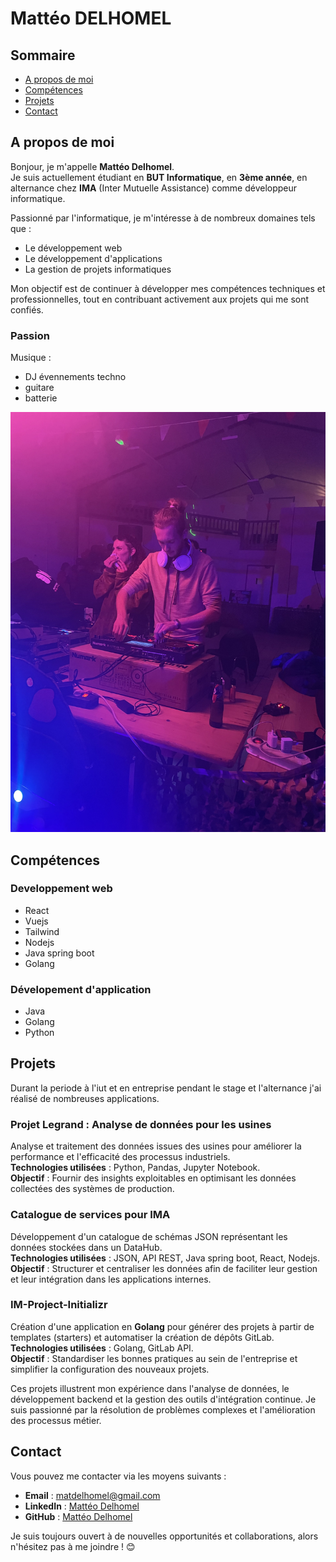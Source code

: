 #  Mattéo DELHOMEL

## Sommaire

- [A propos de moi](#À-propos-de-moi)
- [Compétences](#compétences)
- [Projets](#projets)
- [Contact](#contact)

## A propos de moi

Bonjour, je m'appelle **Mattéo Delhomel**.  
Je suis actuellement étudiant en **BUT Informatique**, en **3ème année**, en alternance chez **IMA** (Inter Mutuelle Assistance) comme développeur informatique.

Passionné par l'informatique, je m'intéresse à de nombreux domaines tels que :
- Le développement web
- Le développement d'applications
- La gestion de projets informatiques

Mon objectif est de continuer à développer mes compétences techniques et professionnelles, tout en contribuant activement aux projets qui me sont confiés.

### Passion

Musique :
- DJ évennements techno
- guitare
- batterie

![Mon image](photo-teuf.jpg)


## Compétences

### Developpement web
- React
- Vuejs
- Tailwind
- Nodejs
- Java spring boot
- Golang

### Dévelopement d'application
- Java
- Golang
- Python


## Projets

Durant la periode à l'iut et en entreprise pendant le stage et l'alternance j'ai réalisé de nombreuses applications.

### Projet Legrand : Analyse de données pour les usines
Analyse et traitement des données issues des usines pour améliorer la performance et l'efficacité des processus industriels.  
**Technologies utilisées** : Python, Pandas, Jupyter Notebook.  
**Objectif** : Fournir des insights exploitables en optimisant les données collectées des systèmes de production.


### Catalogue de services pour IMA
Développement d'un catalogue de schémas JSON représentant les données stockées dans un DataHub.  
**Technologies utilisées** : JSON, API REST, Java spring boot, React, Nodejs.  
**Objectif** : Structurer et centraliser les données afin de faciliter leur gestion et leur intégration dans les applications internes.


### IM-Project-Initializr
Création d'une application en **Golang** pour générer des projets à partir de templates (starters) et automatiser la création de dépôts GitLab.  
**Technologies utilisées** : Golang, GitLab API.  
**Objectif** : Standardiser les bonnes pratiques au sein de l'entreprise et simplifier la configuration des nouveaux projets.

Ces projets illustrent mon expérience dans l'analyse de données, le développement backend et la gestion des outils d'intégration continue. Je suis passionné par la résolution de problèmes complexes et l'amélioration des processus métier.


## Contact

Vous pouvez me contacter via les moyens suivants :

- **Email** : [matdelhomel@gmail.com](mailto:matdelhomel@gmail.com)  
- **LinkedIn** : [Mattéo Delhomel](https://www.linkedin.com/in/helicoptere-de-combat/)
- **GitHub** : [Mattéo Delhomel](https://github.com/matteo-delhomel)  

Je suis toujours ouvert à de nouvelles opportunités et collaborations, alors n'hésitez pas à me joindre ! 😊


